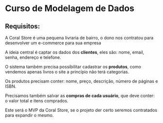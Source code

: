 # Curso de Modelagem de Dados

## Requisitos:

A Coral Store é uma pequena livraria de bairro, o dono nos contratou para desenvolver um e-commerce para sua empresa

A ideia central é captar os dados dos **clientes**, eles são: nome, email, senha, endereço e telefone.

O sistema também precisa possibilitar cadastrar os **produtos**, como vendemos apenas livros o site a princípio não terá categorias.

Os produtos precisam conter: nome, preço, descrição, número de páginas e ISBN.

Precisamos também salvar as **compras de cada usuário**, que deve conter: o valor total e itens comprados.

Este será o MVP da Coral Store, se o projeto der certo seremos contratados para expandir o mesmo.


